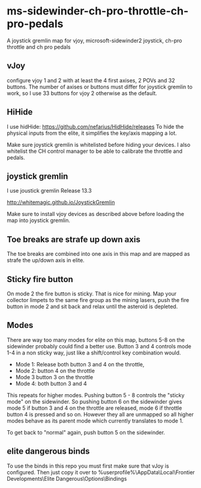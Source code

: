 # ms-sidewinder-ch-pro-throttle-ch-pro-pedals
A joystick gremlin map for vjoy, microsoft-sidewinder2 joystick, ch-pro throttle and ch pro pedals

## vJoy
configure vjoy 1 and 2 with at least the 4 first axises, 2 POVs and 32 buttons. The number of axises or buttons must differ for joystick gremlin to work, so I use 33 buttons for vjoy 2 otherwise as the default.

## HiHide
I use hidHide:
https://github.com/nefarius/HidHide/releases
To hide the physical inputs from the elite, it simplifies the key/axis mapping  a lot.

Make sure joystick gremlin is whitelisted before hiding your devices. I also whitelist the CH control manager to be able to calibrate the throttle and pedals.

## joystick gremlin
I use joustick gremlin Release 13.3

http://whitemagic.github.io/JoystickGremlin 

Make sure to install vjoy devices as described above before loading the map into joystick gremlin.


## Toe breaks are strafe up down axis
The toe breaks are combined into one axis in this map and are mapped as strafe the up/down axis in elite.

## Sticky fire button
On mode 2 the fire button is sticky. That is nice for mining. Map your collector limpets to the same fire group as the mining lasers, push the fire button in mode 2 and sit back and relax until the asteroid is depleted.

## Modes
There are way too many modes for elite on this map, buttons 5-8 on the sidewinder probably could find a better use. Button 3 and 4 controls mode 1-4 in a non sticky way, just like a shift/control key combination would. 

* Mode 1: Release both button 3 and 4 on the throttle, 
* Mode 2: button 4 on the throttle
* Mode 3 button 3 on the throttle
* Mode 4: both button 3 and 4

This repeats for higher modes. Pushing button 5 - 8 controls the "sticky mode" on the sidewinder. So pushing button 6 on the sidewinder gives mode 5 if button 3 and 4 on the throttle are released, mode 6 if throttle button 4 is pressed and so on. However they all are unmapped so all higher modes behave as its parent mode which currently translates to mode 1.

To get back to "normal" again, push button 5 on the sidewinder.

## elite dangerous binds
To use the binds in this repo you must first make sure that vJoy is configured. Then just copy it over to %userprofile%\AppData\Local\Frontier Developments\Elite Dangerous\Options\Bindings